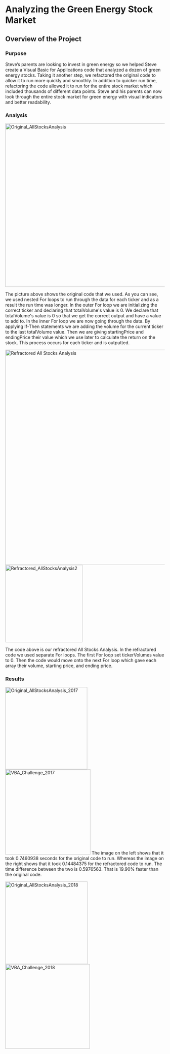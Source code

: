 # Analyzing the Green Energy Stock Market

## Overview of the Project

### Purpose
Steve’s parents are looking to invest in green energy so we helped Steve create a Visual Basic for Applications code that analyzed a dozen of green energy stocks. Taking it another step, we refactored the original code to allow it to run more quickly and smoothly. In addition to quicker run time, refactoring the code allowed it to run for the entire stock market which included thousands of different data points. Steve and his parents can now look through the entire stock market for green energy with visual indicators and better readability. 

### Analysis

<img width="515" alt="Original_AllStocksAnalysis" src="https://user-images.githubusercontent.com/103657822/167312150-5a23cfeb-fde4-4856-994e-9750de617159.png">

The picture above shows the original code that we used. As you can see, we used nested For loops to run through the data for each ticker and as a result the run time was longer. In the outer For loop we are initializing the correct ticker and declaring that totalVolume's value is 0. We declare that totalVolume's value is 0 so that we get the correct output and have a value to add to. In the inner For loop we are now going through the data. By applying If-Then statements we are adding the volume for the current ticker to the last totalVolume value. Then we are giving startingPrice and endingPrice their value which we use later to calculate the return on the stock. This process occurs for each ticker and is outputted. 

<img width="678" alt="Refractored All Stocks Analysis" src="https://user-images.githubusercontent.com/103657822/167313226-3354d25f-59ab-4f09-80ea-68606f1d6ad7.png">
<img width="244" alt="Refractored_AllStocksAnalysis2" src="https://user-images.githubusercontent.com/103657822/167313289-1019e0b7-1dff-460d-a923-1cd75d2dca3e.png">

The code above is our refractored All Stocks Analysis. In the refractored code we used separate For loops. The first For loop set tickerVolumes value to 0. Then the code would move onto the next For loop which gave each array their volume, starting price, and ending price.

### Results

<img width="259" alt="Original_AllStocksAnalysis_2017" src="https://user-images.githubusercontent.com/103657822/167314002-0aaddb54-7c14-43b6-af51-ad27ace8abb4.png">      <img width="269" alt="VBA_Challenge_2017" src="https://user-images.githubusercontent.com/103657822/167314144-45db28bc-74e4-4a70-ae92-7720aa56677f.png">
The image on the left shows that it took 0.7460938 seconds for the original code to run. Whereas the image on the right shows that it took 0.14484375 for the refractored code to run. The time difference between the two is 0.5976563. That is 19.90% faster than the original code.


<img width="260" alt="Original_AllStocksAnalysis_2018" src="https://user-images.githubusercontent.com/103657822/167314405-9481ac90-4824-4850-adee-6b609bde79ae.png">      <img width="267" alt="VBA_Challenge_2018" src="https://user-images.githubusercontent.com/103657822/167314413-9ab18df0-da97-44f7-83f6-1cc22c10fd59.png">


